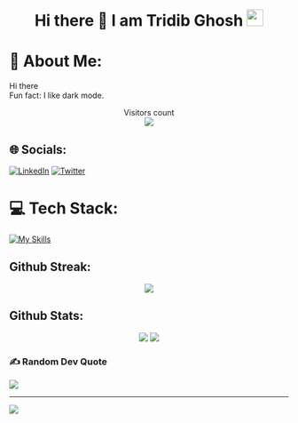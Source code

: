 <h1 align="center">Hi there 👋 I am  Tridib Ghosh  <img src="https://emoji.slack-edge.com/T0172CCPGUW/party-blob/d7253707fa13e9ee.gif" width="30"/></h1>

# 💫 About Me:
Hi there <br> Fun fact: I like dark mode.

<p align="center"> 
  Visitors count<br>
  <img src="https://profile-counter.glitch.me/Tridib11/count.svg" />
</p>


## 🌐 Socials:
[![LinkedIn](https://img.shields.io/badge/LinkedIn-%230077B5.svg?logo=linkedin&logoColor=white)](https://www.linkedin.com/in/tridib-ghosh-5771b3211/) [![Twitter](https://img.shields.io/badge/Twitter-%231DA1F2.svg?logo=Twitter&logoColor=white)](https://twitter.com/TridibGhosh_) 

# 💻 Tech Stack:
[![My Skills](https://skillicons.dev/icons?i=aws,gcp,azure,react,bash,java,c,cpp,html,css,docker,python,javascript,express,kotlin,linux,mysql,nodejs,mongodb&perline=15)](https://skillicons.dev)

## **Github Streak:**
<p align = "center">
  <img src = "https://github-readme-streak-stats.herokuapp.com/?user=Tridib11&line_height=40&theme=dark">
</p>

## **Github Stats:**
<p align="center">
  
  <img src="https://github-readme-stats.vercel.app/api?username=Tridib11&hide=stars&show_icons=true&line_height=48&theme=dark">
  <img src="https://github-readme-stats.vercel.app/api/top-langs/?username=Tridib11&count_private=true&line_height=40&theme=dark">

</p>

### ✍️ Random Dev Quote
![](https://quotes-github-readme.vercel.app/api?type=horizontal&theme=radical)

---
[![](https://visitcount.itsvg.in/api?id=Tridib11&icon=5&color=0)](https://visitcount.itsvg.in)

<!-- Proudly created with GPRM ( https://gprm.itsvg.in ) -->
